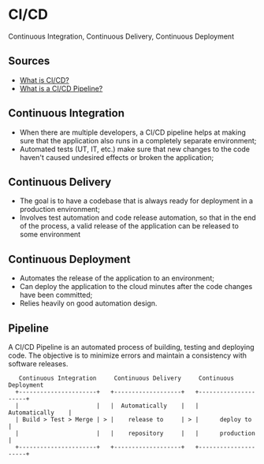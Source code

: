# CI/CD

Continuous Integration, Continuous Delivery, Continuous Deployment

## Sources

* [What is CI/CD?](https://www.redhat.com/en/topics/devops/what-is-ci-cd)
* [What is a CI/CD Pipeline?](https://www.redhat.com/en/topics/devops/what-cicd-pipeline)

## Continuous Integration

* When there are multiple developers, a CI/CD pipeline helps at making sure that the application also runs in a completely separate environment;
* Automated tests (UT, IT, etc.) make sure that new changes to the code haven't caused undesired effects or broken the application;

## Continuous Delivery

* The goal is to have a codebase that is always ready for deployment in a production environment;
* Involves test automation and code release automation, so that in the end of the process, a valid release of the application can be released to some environment

## Continuous Deployment

* Automates the release of the application to an environment;
* Can deploy the application to the cloud minutes after the code changes have been committed;
* Relies heavily on good automation design.

## Pipeline

A CI/CD Pipeline is an automated process of building, testing and deploying code. The objective is to minimize errors and maintain a consistency with software releases.

```text
   Continuous Integration     Continuous Delivery     Continuous Deployment
  +----------------------+   +-------------------+   +---------------------+
  |                      |   |  Automatically    |   |    Automatically    |
  | Build > Test > Merge | > |    release to     | > |      deploy to      |
  |                      |   |    repository     |   |      production     |
  +----------------------+   +-------------------+   +---------------------+
```
